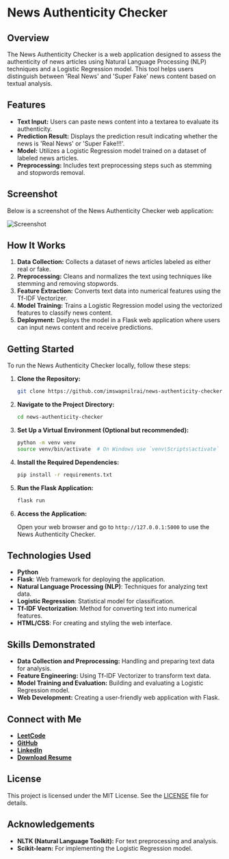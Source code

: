 # News Authenticity Checker

## Overview

The News Authenticity Checker is a web application designed to assess the authenticity of news articles using Natural Language Processing (NLP) techniques and a Logistic Regression model. This tool helps users distinguish between 'Real News' and 'Super Fake' news content based on textual analysis.

## Features

- **Text Input:** Users can paste news content into a textarea to evaluate its authenticity.
- **Prediction Result:** Displays the prediction result indicating whether the news is 'Real News' or 'Super Fake!!!'.
- **Model:** Utilizes a Logistic Regression model trained on a dataset of labeled news articles.
- **Preprocessing:** Includes text preprocessing steps such as stemming and stopwords removal.

## Screenshot

Below is a screenshot of the News Authenticity Checker web application:

![Screenshot](static/screenshot.png)

## How It Works

1. **Data Collection:** Collects a dataset of news articles labeled as either real or fake.
2. **Preprocessing:** Cleans and normalizes the text using techniques like stemming and removing stopwords.
3. **Feature Extraction:** Converts text data into numerical features using the Tf-IDF Vectorizer.
4. **Model Training:** Trains a Logistic Regression model using the vectorized features to classify news content.
5. **Deployment:** Deploys the model in a Flask web application where users can input news content and receive predictions.

## Getting Started

To run the News Authenticity Checker locally, follow these steps:

1. **Clone the Repository:**

    ```bash
    git clone https://github.com/imswapnilrai/news-authenticity-checker.git
    ```

2. **Navigate to the Project Directory:**

    ```bash
    cd news-authenticity-checker
    ```

3. **Set Up a Virtual Environment (Optional but recommended):**

    ```bash
    python -m venv venv
    source venv/bin/activate  # On Windows use `venv\Scripts\activate`
    ```

4. **Install the Required Dependencies:**

    ```bash
    pip install -r requirements.txt
    ```

5. **Run the Flask Application:**

    ```bash
    flask run
    ```

6. **Access the Application:**

    Open your web browser and go to `http://127.0.0.1:5000` to use the News Authenticity Checker.

## Technologies Used

- **Python**
- **Flask**: Web framework for deploying the application.
- **Natural Language Processing (NLP)**: Techniques for analyzing text data.
- **Logistic Regression**: Statistical model for classification.
- **Tf-IDF Vectorization**: Method for converting text into numerical features.
- **HTML/CSS**: For creating and styling the web interface.

## Skills Demonstrated

- **Data Collection and Preprocessing:** Handling and preparing text data for analysis.
- **Feature Engineering:** Using Tf-IDF Vectorizer to transform text data.
- **Model Training and Evaluation:** Building and evaluating a Logistic Regression model.
- **Web Development:** Creating a user-friendly web application with Flask.

## Connect with Me

- **[LeetCode](https://leetcode.com/u/swapnilrai80/)**
- **[GitHub](https://github.com/imswapnilrai)**
- **[LinkedIn](https://www.linkedin.com/in/swapnil-rai-1bb124217/)**
- **[Download Resume](static/Swapnil%20Rai%20Resume-%20DA.pdf)**

## License

This project is licensed under the MIT License. See the [LICENSE](LICENSE) file for details.

## Acknowledgements

- **NLTK (Natural Language Toolkit):** For text preprocessing and analysis.
- **Scikit-learn:** For implementing the Logistic Regression model.
